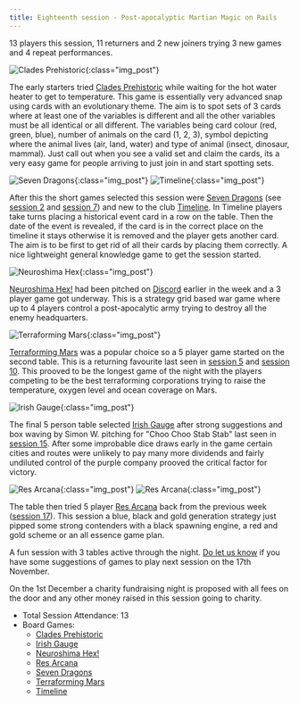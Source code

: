 ```yaml
---
title: Eighteenth session - Post-apocalyptic Martian Magic on Rails
---
```



13 players this session, 11 returners and 2 new joiners trying 3 new games and 4 repeat performances. 

![Clades Prehistoric](/images/posts/2021_11_03/CladesPrehistoric01.jpg "Clades Prehistoric"){:class="img_post"}

The early starters tried [Clades Prehistoric][CP] while waiting for the hot water heater to get to temperature. This game is essentially very advanced snap using cards with an evolutionary theme. The aim is to spot sets of 3 cards where at least one of the variables is different and all the other variables must be all identical or all different. The variables being card colour (red, green, blue), number of animals on the card (1, 2, 3), symbol depicting where the animal lives (air, land, water) and type of animal (insect, dinosaur, mammal). Just call out when you see a valid set and claim the cards, its a very easy game for people arriving to just join in and start spotting sets.  

![Seven Dragons](/images/posts/2021_11_03/7Dragons01.jpg "Seven Dragons"){:class="img_post"}
![Timeline](/images/posts/2021_11_03/Timeline01.jpg "Timeline"){:class="img_post"}

After this the short games selected this session were [Seven Dragons][7D] (see [session 2][2] and [session 7][7]) and new to the club [Timeline][T]. In Timeline players take turns placing a historical event card in a row on the table. Then the date of the event is revealed, if the card is in the correct place on the timeline it stays otherwise it is removed and the player gets another card. The aim is to be first to get rid of all their cards by placing them correctly. A nice lightweight general knowledge game to get the session started.

![Neuroshima Hex](/images/posts/2021_11_03/NeuroshimaHex01.jpg "Neuroshima Hex"){:class="img_post"}

[Neuroshima Hex!][NH] had been pitched on [Discord][Contact] earlier in the week and a 3 player game got underway. This is a strategy grid based war game where up to 4 players control a post-apocalytic army trying to destroy all the enemy headquarters.

![Terraforming Mars](/images/posts/2021_11_03/TerraformingMars01.jpg "Terraforming Mars"){:class="img_post"}

[Terraforming Mars][TM] was a popular choice so a 5 player game started on the second table. This is a returning favourite last seen in [session 5][5] and [session 10][10]. This prooved to be the longest game of the night with the players competing to be the best terraforming corporations trying to raise the temperature, oxygen level and ocean coverage on Mars.

![Irish Gauge](/images/posts/2021_11_03/IrishGauge01.jpg "Irish Gauge"){:class="img_post"}

The final 5 person table selected [Irish Gauge][IG] after strong suggestions and box waving by Simon W. pitching for "Choo Choo Stab Stab" last seen in [session 15][15]. After some improbable dice draws early in the game certain cities and routes were unlikely to pay many more dividends and fairly undiluted control of the purple company prooved the critical factor for victory.

![Res Arcana](/images/posts/2021_11_03/ResArcana01.jpg "Res Arcana"){:class="img_post"}
![Res Arcana](/images/posts/2021_11_03/ResArcana02.jpg "Res Arcana"){:class="img_post"}

The table then tried 5 player [Res Arcana][RA] back from the previous week ([session 17][17]). This session a blue, black and gold generation strategy just pipped some strong contenders with a black spawning engine, a red and gold scheme or an all essence game plan.

A fun session with 3 tables active through the night. [Do let us know][Contact] if you have some suggestions of games to play next session on the 17th November. 

On the 1st December a charity fundraising night is proposed with all fees on the door and any other money raised in this session going to charity.


* Total Session Attendance: 13
* Board Games:
	 * [Clades Prehistoric][CP]
	 * [Irish Gauge][IG]
	 * [Neuroshima Hex!][NH]
	 * [Res Arcana][RA]
	 * [Seven Dragons][7D]
	 * [Terraforming Mars][TM]
	 * [Timeline][T]
    

[2]: /2019/09/25/second-session.html
[5]: /2019/11/06/fifth-session.html
[6]: /2019/11/20/sixth-session.html
[7]: /2019/12/04/seventh-session.html
[10]: /2020/02/12/tenth-session.html
[13]: /2021/08/25/thirteenth-session.html
[15]: /2021/09/22/fifteenth-session.html
[17]: /2021/10/20/seventeenth-session.html

[CP]: {{site.data.BoardGameLinks.CladesPrehistoric.Link}}
[IG]: {{site.data.BoardGameLinks.IrishGauge.Link}}
[NH]: {{site.data.BoardGameLinks.NeuroshimaHex.Link}}
[RA]: {{site.data.BoardGameLinks.ResArcana.Link}}
[7D]: {{site.data.BoardGameLinks.SevenDragons.Link}}
[TM]: {{site.data.BoardGameLinks.TerraformingMars.Link}}
[T]: {{site.data.BoardGameLinks.Timeline.Link}}

[Contact]: /Contact.html

